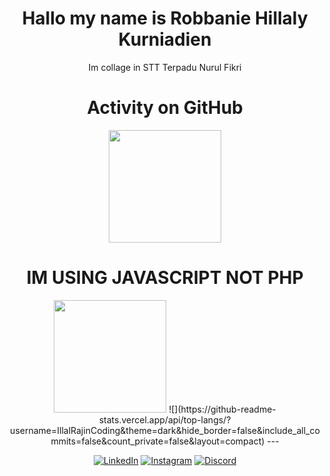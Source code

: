 <div align="center">
  <div>
    <h1>Hallo my name is Robbanie Hillaly Kurniadien</h1>
    <p>Im collage in STT Terpadu Nurul Fikri</p>
  </div>
  
  <h1>Activity on GitHub</h1>
  <img height="180em" src="https://github-readme-stats.vercel.app/api?username=IllalRajinCoding&theme=dark&hide_border=false&include_all_commits=true&count_private=true&show_icons=true" />
  
  <h1>IM USING JAVASCRIPT NOT PHP</h1>
  <img height="180em" src="https://github-readme-streak-stats.herokuapp.com/?user=IllalRajinCoding&theme=dark&hide_border=true&fire=DD2727" />
![](https://github-readme-stats.vercel.app/api/top-langs/?username=IllalRajinCoding&theme=dark&hide_border=false&include_all_commits=false&count_private=false&layout=compact)
  ---

  [![LinkedIn](https://img.shields.io/badge/LinkedIn-0077B5?style=for-the-badge&logo=linkedin&logoColor=white)](https://www.linkedin.com/in/robbanie-hillaly-kurniadien-1b285a334/)
  [![Instagram](https://img.shields.io/badge/Instagram-E4405F?style=for-the-badge&logo=instagram&logoColor=white)](https://instagram.com/loxyland)
  [![Discord](https://img.shields.io/badge/Discord-5865F2?style=for-the-badge&logo=discord&logoColor=white)](https://discord.com/users/you)
</div>

